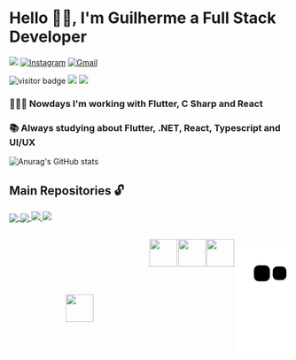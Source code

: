 

<h1>Hello 👋🏻, I'm Guilherme a Full Stack Developer</h1>

[![](https://img.shields.io/badge/linkedin-%230077B5.svg?style=for-the-badge&logo=linkedin&logoColor=white)](https://www.linkedin.com/in/guilherme-bernava-32b660219/)
[![Instagram](https://img.shields.io/badge/Instagram-%23E4405F.svg?style=for-the-badge&logo=Instagram&logoColor=white)](https://www.instagram.com/bernava.21/)
[![Gmail](https://img.shields.io/badge/Gmail-D14836?style=for-the-badge&logo=gmail&logoColor=white)](mailto:guilhermebernava00@gmail.com)

![visitor badge](https://visitor-badge.glitch.me/badge?page_id=guilhermebernava.visitor-badge&left_color=grey&right_color=green&left_text=Hello%20Visitors)
![](https://img.shields.io/github/followers/guilhermebernava?color=green&logo=github)
![](https://img.shields.io/badge/Ready%20To%20Work-1000%25-green)

<h3> 👨🏻‍💻 Nowdays I'm working with Flutter, C Sharp and React</h3>

<h3>📚 Always studying about Flutter, .NET, React, Typescript and UI/UX</h3>


![Anurag's GitHub stats](https://github-readme-stats.vercel.app/api?username=guilhermebernava&show_icons=true&theme=radical)

<h2>Main Repositories 🔓</h2>
<a href="https://github.com/anuraghazra/github-readme-stats">
  <img align="center" src="https://github-readme-stats.vercel.app/api/pin/?username=guilhermebernava&repo=my_expanses_api&theme=radical" />
</a>

<a href="https://github.com/anuraghazra/convoychat">
  <img align="center" src="https://github-readme-stats.vercel.app/api/pin/?username=guilhermebernava&repo=payflow_app&theme=radical" />
</a>

<a href="https://github.com/anuraghazra/convoychat">
  <img align="start" src="https://github-readme-stats.vercel.app/api/pin/?username=guilhermebernava&repo=bytebank_app&theme=radical" />
</a>

<a href="https://github.com/anuraghazra/convoychat">
  <img align="end" src="https://github-readme-stats.vercel.app/api/pin/?username=guilhermebernava&repo=personal_expanses&theme=radical" />
</a>

##

<div style="display: flex; flex-direction: row; justify-content: space-between;" ><br>
   <img align="center" style="margin: 100px" src="https://res.cloudinary.com/startup-grind/image/upload/c_fill,dpr_2.0,f_auto,g_center,h_1080,q_100,w_1080/v1/gcs/platform-data-goog/events/flutter_I6JGxZE.jpg" data-canonical-src="https://gyazo.com/eb5c5741b6a9a16c692170a41a49c858.png" width="50" height="50" />

<img align="center"  src="https://controlzeta.github.io/img/c_sharp_logo.png" data-canonical-src="https://gyazo.com/eb5c5741b6a9a16c692170a41a49c858.png" width="50" height="50"/>
  
  <img  align="center" src="https://upload.wikimedia.org/wikipedia/commons/3/3b/Javascript_Logo.png" data-canonical-src="https://gyazo.com/eb5c5741b6a9a16c692170a41a49c858.png" width="50" height="50"/>
  <img align="center" src="https://mlposwajeygw.i.optimole.com/C3ZG6aY.IQWs~1e938/w:816/h:816/q:94/https://www.bryntum.com/wp-content/uploads/2019/03/ts.png" data-canonical-src="https://gyazo.com/eb5c5741b6a9a16c692170a41a49c858.png" width="50" height="50"/>
  
![Snake animation](https://github.com/filipirafael/filipirafael/blob/output/github-contribution-grid-snake.svg)
  
</div>






